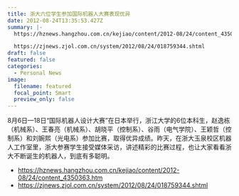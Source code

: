 ```yaml
---
title: 浙大六位学生参加国际机器人大赛表现优异
date: 2012-08-24T13:35:53.427Z
summary: |-
  https://hznews.hangzhou.com.cn/kejiao/content/2012-08/24/content_4350363.htm

  https://zjnews.zjol.com.cn/system/2012/08/24/018759344.shtml
draft: false
featured: false
categories:
  - Personal News
image:
  filename: featured
  focal_point: Smart
  preview_only: false
---
```

<!--StartFragment-->

8月6日—18日“国际机器人设计大赛”在日本举行，浙江大学的6位本科生，赵逸栋（机械系）、王春亮（机械系）、胡晓平（控制系）、谷雨（电气学院）、王颖哲（控制系）和刘婉熙（光电系）参加比赛，取得优异成绩。昨天，在浙大玉泉校区机器人工作室里，浙大参赛学生接受媒体采访，讲述精彩的比赛过程，也让大家看看浙大不断诞生的机器人，到底有多聪明。

* https://hznews.hangzhou.com.cn/kejiao/content/2012-08/24/content_4350363.htm
* https://zjnews.zjol.com.cn/system/2012/08/24/018759344.shtml

<!--EndFragment-->